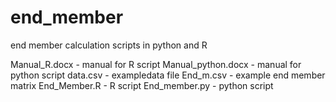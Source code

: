 # end_member
end member calculation scripts in python and R

Manual_R.docx - manual for R script
Manual_python.docx - manual for python script
data.csv - exampledata file
End_m.csv - example end member matrix
End_Member.R - R script
End_member.py - python script
